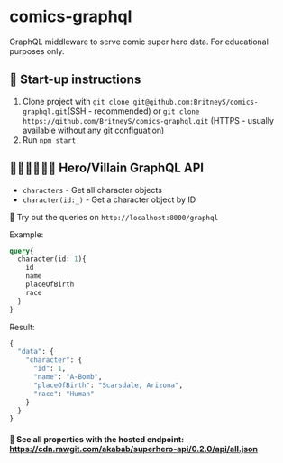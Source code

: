 # comics-graphql
GraphQL middleware to serve comic super hero data. For educational purposes only.

## :rocket: Start-up instructions
1. Clone project with `git clone git@github.com:BritneyS/comics-graphql.git`(SSH - recommended) or `git clone https://github.com/BritneyS/comics-graphql.git` (HTTPS - usually available without any git configuation)
2. Run `npm start`

## 🦸🏾‍♀️🦹🏽‍♂️ Hero/Villain GraphQL API

- `characters` - Get all character objects
- `character(id:_)` - Get a character object by ID

:microscope: Try out the queries on `http://localhost:8000/graphql`

Example:
```graphql
query{
  character(id: 1){
    id
    name
    placeOfBirth
    race
  }
}
```
Result:
```graphql
{
  "data": {
    "character": {
      "id": 1,
      "name": "A-Bomb",
      "placeOfBirth": "Scarsdale, Arizona",
      "race": "Human"
    }
  }
}
```
#### :link: See all properties with the hosted endpoint: https://cdn.rawgit.com/akabab/superhero-api/0.2.0/api/all.json
